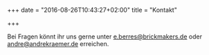 +++
date = "2016-08-26T10:43:27+02:00"
title = "Kontakt"

+++

Bei Fragen könnt ihr uns gerne unter e.berres@brickmakers.de oder andre@andrekraemer.de erreichen.